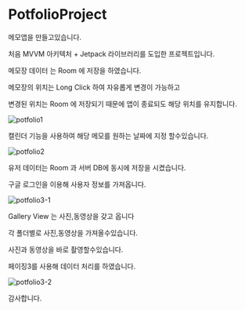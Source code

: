 # PotfolioProject
메모앱을 만들고있습니다.

처음 MVVM 아키텍처 + Jetpack 라이브러리를 도입한 프로젝트입니다.

메모장 데이터 는 Room 에 저장을 하였습니다.

메모장의 위치는 Long Click 하여 자유롭게 변경이 가능하고

변경된 위치는 Room 에 저장되기 때문에 앱이 종료되도 해당 위치를 유지합니다.

![potfolio1](https://user-images.githubusercontent.com/46445272/173505328-a11f85fc-6280-4de6-9e03-319df758db2d.gif)

캘린더 기능을 사용하여 해당 메모를 원하는 날짜에 지정 할수있습니다.

![potfolio2](https://user-images.githubusercontent.com/46445272/173505356-dce8b264-0ea7-464f-882d-43f404b933de.gif)


유저 데이터는 Room 과 서버 DB에 동시에 저장을 시켰습니다.

구글 로그인을 이용해 사용자 정보를 가져옵니다.

![potfolio3-1](https://user-images.githubusercontent.com/46445272/173505789-02e40bd9-5a9d-4e48-b910-25467ee4eefe.gif)


Gallery View 는 사진,동영상을 갖고 옵니다

각 폴더별로 사진,동영상을 가져올수있습니다.

사진과 동영상을 바로 촬영할수있습니다.

페이징3를 사용해 데이터 처리를 하였습니다.

![potfolio3-2](https://user-images.githubusercontent.com/46445272/173505495-8d98f341-5eeb-4818-8f01-8bd25b075a05.gif)


감사합니다.




